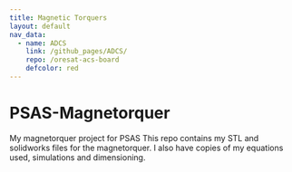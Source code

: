 ```yaml
---
title: Magnetic Torquers
layout: default
nav_data:
  - name: ADCS
    link: /github_pages/ADCS/
    repo: /oresat-acs-board
    defcolor: red
---
```

# PSAS-Magnetorquer
My magnetorquer project for PSAS
This repo contains my STL and solidworks files for the magnetorquer. I also have copies of my equations used, simulations and dimensioning. 
